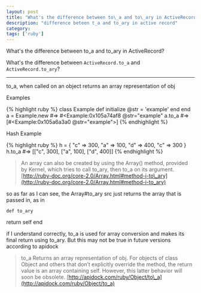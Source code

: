```yaml
---
layout: post
title: "What's the difference between to\_a and to\_ary in ActiveRecord?"
description: "difference beteen t_a and to_ary in active record"
category:
tags: ['ruby']
---
```


What's the difference between to\_a and to\_ary in ActiveRecord?


What's the difference between `ActiveRecord.to_a` and `ActiveRecord.to_ary`?


---------------------------------------
to\_a, when called on an object returns an array representation of obj

Examples

{% highlight ruby %}
class Example
  def initialize
    @str = 'example'
  end
end
a = Example.new #=> #<Example:0x105a74af8 @str="example"
a.to_a #=> [#<Example:0x105a6a3a0 @str="example">]
{% endhighlight %}

Hash Example

{% highlight ruby %}
h = { "c" => 300, "a" => 100, "d" => 400, "c" => 300 }
h.to_a #=> [["c", 300], ["a", 100], ["d", 400]]
{% endhighlight %}
> An array can also be created by using the Array() method, provided by Kernel, which tries to call to\_ary, then to\_a on its argument. [http://ruby-doc.org/core-2.0/Array.html#method-i-to\_ary](http://ruby-doc.org/core-2.0/Array.html#method-i-to_ary)

so as far as I can see, the Array#to\_ary src just returns the array that is passed in, as in

    def to_ary
return self
    end

if I understand correctly, to\_a is used for array conversion and makes its final return using to\_ary. But this may not be true in future versions according to apidock

> to\_a Returns an array representation of obj. For objects of class Object and others that don’t explicitly override the method, the return value is an array containing self. However, this latter behavior will soon be obsolete. [http://apidock.com/ruby/Object/to\_a](http://apidock.com/ruby/Object/to_a)
